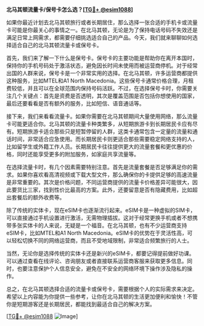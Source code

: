 **北马其顿流量卡/保号卡怎么选？[[TG💪+ @esim1088](https://t.me/s/esim1088)]**

如果你最近计划去北马其顿旅行或者长期居住，那么选择一张合适的手机卡或流量卡可能是你最关心的事情之一。在北马其顿，无论是为了保持电话号码不失效还是满足日常上网需求，都需要仔细挑选适合自己的产品。今天，我们就来聊聊如何选择适合自己的北马其顿流量卡或保号卡。

首先，我们来了解一下什么是保号卡。保号卡的主要功能是帮助你在离开本国时，保持你的手机号码处于激活状态，避免因长时间未使用而被运营商停机。对于经常出国的人群来说，保号卡是一个非常实用的选择。在北马其顿，许多运营商都提供这种服务，比如MTEL和A1 North Macedonia。这些保号卡通常价格合理，月租费较低，并且可以在全球范围内保持号码活跃。不过，在选择保号卡时，你需要关注几个关键点：首先是资费是否透明，其次是覆盖范围是否包括你想使用的国家，最后还要看看是否有额外的服务，比如短信、语音通话等。

接下来，我们来看看流量卡。如果你需要在北马其顿期间大量使用网络，那么流量卡可能更适合你。北马其顿的流量卡种类繁多，从短期旅游卡到长期居民卡应有尽有。短期旅游卡适合那些只是短暂停留的人群，这类卡通常包含一定量的流量和通话时间，非常适合应急使用。而长期居民卡则更适合那些需要稳定网络支持的人，比如留学生或外籍工作人员。长期居民卡往往提供更大的流量套餐和更优惠的价格，同时还能享受更多的附加服务，如家庭共享流量等。

在选择流量卡时，有几个因素需要特别注意。首先是流量套餐是否足够满足你的需求。如果你喜欢看高清视频或下载大型文件，那么确保你的卡提供足够的高速流量是非常重要的。其次是价格问题，不同运营商提供的流量卡价格差异可能很大，因此要货比三家，找到性价比最高的方案。此外，还要留意是否有隐藏费用，比如超出套餐后的额外收费等。

除了传统的实体卡，现在eSIM卡也逐渐流行起来。eSIM卡是一种虚拟的SIM卡，可以直接通过手机设置进行激活，无需物理插拔。这对于经常更换手机或者不想携带多张实体卡的人来说，无疑是一个福音。在北马其顿，也有不少运营商支持eSIM卡，比如MTEL和A1 North Macedonia。eSIM卡的优势在于灵活性高，可以轻松切换不同的网络运营商，而且不受地域限制，非常适合频繁旅行的人士。

当然，无论你是选择传统的实体卡还是新兴的eSIM卡，都要记得提前做好功课。可以通过查看在线评论、咨询朋友或者直接联系运营商客服来获取更多信息。同时，也要注意保护个人信息安全，避免在不安全的网络环境下操作涉及隐私的操作。

总之，在北马其顿选择合适的流量卡或保号卡，需要根据个人的实际需求来决定。希望以上内容能为你提供一些参考，让你在北马其顿的生活更加便利和愉快！不管你是短期游客还是长期居民，都能找到最适合自己的解决方案。

[[TG💪+ @esim1088](https://t.me/s/esim1088) ![Image](https://i.postimg.cc/4NQfJmqS/Snipaste-2025-05-13-00-14-12.png)]